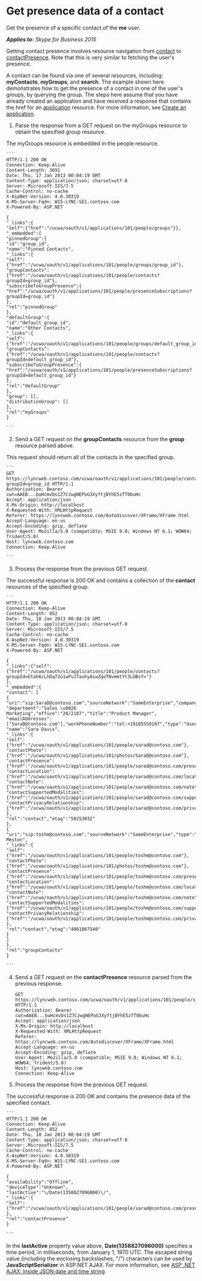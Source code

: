 
# Get presence data of a contact
Get the presence of a specific contact of the **me** user.


 _**Applies to:** Skype for Business 2015_

Getting contact presence involves resource navigation from [contact](contact_ref.md) to [contactPresence](contactPresence_ref.md). Note that this is very similar to fetching the user's presence. 

A contact can be found via one of several resources, including: **myContacts**, **myGroups**, and **search**. The example shown here demonstrates how to get the presence of a contact in one of the user's groups, by querying the group.
The steps here assume that you have already created an application and have received a response that contains the href for an [application](application_ref.md) resource. For more information, see [Create an application](CreateAnApplication.md).

1. Parse the response from a GET request on the myGroups resource to obtain the specified group resource. 
 
 The myGroups resource is embedded in the people resource.
 
    ```
    HTTP/1.1 200 OK
    Connection: Keep-Alive
    Content-Length: 3691
    Date: Thu, 17 Jan 2013 00:04:19 GMT
    Content-Type: application/json; charset=utf-8
    Server: Microsoft-IIS/7.5
    Cache-Control: no-cache
    X-AspNet-Version: 4.0.30319
    X-MS-Server-Fqdn: W15-LYNC-SE1.contoso.com
    X-Powered-By: ASP.NET

    {
    "_links":{
    "self":{"href":"/ucwa/oauth/v1/applications/101/people/groups"}},
    "_embedded":{
    "pinnedGroup":{
    "id":"group_id",
    "name":"Pinned Contacts",
    "_links":{
    "self":{"href":"/ucwa/oauth/v1/applications/101/people/groups/group_id"},
    "groupContacts":{"href":"/ucwa/oauth/v1/applications/101/people/contacts?groupId=group_id"},
    "subscribeToGroupPresence":{
    "href":"/ucwa/oauth/v1/applications/101/people/presenceSubscriptions?groupId=group_id"}
    },
    "rel":"pinnedGroup"
    },
    "defaultGroup":{
    "id":"default_group_id",
    "name":"Other Contacts",
    "_links":{
    "self":{"href":"/ucwa/oauth/v1/applications/101/people/groups/default_group_id"},
    "groupContacts":{"href":"/ucwa/oauth/v1/applications/101/people/contacts?groupId=default_group_id"},
    "subscribeToGroupPresence":{
    "href":"/ucwa/oauth/v1/applications/101/people/presenceSubscriptions?groupId=default_group_id"}
    },
    "rel":"defaultGroup"
    },
    "group": [],
    "distributionGroup": []
    },
    "rel":"myGroups"
    }

    ```

2. Send a GET request on the **groupContacts** resource from the **group** resource parsed above.
 
 This request should return all of the contacts in the specified group. 
 
    ```
    GET https://lyncweb.contoso.com/ucwa/oauth/v1/applications/101/people/contacts?groupId=group_id HTTP/1.1
    Authorization: Bearer cwt=AAEB...buHcmvDs1Z7CzwgNEPoG3XyftjBYhE5zTT0buHc
    Accept: application/json
    X-Ms-Origin: http://localhost
    X-Requested-With: XMLHttpRequest
    Referer: https://lyncweb.contoso.com/Autodiscover/XFrame/XFrame.html
    Accept-Language: en-us
    Accept-Encoding: gzip, deflate
    User-Agent: Mozilla/5.0 (compatible; MSIE 9.0; Windows NT 6.1; WOW64; Trident/5.0)
    Host: lyncweb.contoso.com
    Connection: Keep-Alive

    ```

3. Process the response from the previous GET request.
 
 The successful response is 200 OK and contains a collection of the **contact** resources of the specified group.
 
    ```
    HTTP/1.1 200 OK
    Connection: Keep-Alive
    Content-Length: 852
    Date: Thu, 18 Jan 2013 00:04:19 GMT
    Content-Type: application/json; charset=utf-8
    Server: Microsoft-IIS/7.5
    Cache-Control: no-cache
    X-AspNet-Version: 4.0.30319
    X-MS-Server-Fqdn: W15-LYNC-SE1.contoso.com
    X-Powered-By: ASP.NET

    {
    "_links":{"self":{"href":"/ucwa/oauth/v1/applications/101/people/contacts?groupId=Etah6cLhDq72o1wPuJTauhyAiwZqeTNvmmtYt3LGBsY="}
    },
    "_embedded":{
    "contact": [
    {
    "uri":"sip:SaraD@contoso.com","sourceNetwork":"SameEnterprise","company":"Metio",
    "department":"Sales \u0026 Marketing","office":"20/2107","title":"Product Manager",
    "emailAddresses": ["SaraD@contoso.com"],"workPhoneNumber":"tel:+19185550107","type":"User",
    "name":"Sara Davis",
    "_links":{
    "self":{"href":"/ucwa/oauth/v1/applications/101/people/sarad@contoso.com"},
    "contactPhoto":{"href":"/ucwa/oauth/v1/applications/101/photos/SaraD@contoso.com"},
    "contactPresence":{"href":"/ucwa/oauth/v1/applications/101/people/sarad@contoso.com/presence"},
    "contactLocation":{"href":"/ucwa/oauth/v1/applications/101/people/sarad@contoso.com/location"},
    "contactNote":{"href":"/ucwa/oauth/v1/applications/101/people/sarad@contoso.com/note"},
    "contactSupportedModalities":{"href":"/ucwa/oauth/v1/applications/101/people/sarad@contoso.com/supportedMedia"},
    "contactPrivacyRelationship":{"href":"/ucwa/oauth/v1/applications/101/people/sarad@contoso.com/privacyRelationship"}
    },
    "rel":"contact","etag":"58253032"
    },
    {
    "uri":"sip:toshm@contoso.com","sourceNetwork":"SameEnterprise","type":"User","name":"Tosh Meston",
    "_links":{
    "self":{"href":"/ucwa/oauth/v1/applications/101/people/toshm@contoso.com"},
    "contactPhoto":{"href":"/ucwa/oauth/v1/applications/101/photos/toshm@contoso.com"},
    "contactPresence":{"href":"/ucwa/oauth/v1/applications/101/people/toshm@contoso.com/presence"},
    "contactLocation":{"href":"/ucwa/oauth/v1/applications/101/people/toshm@contoso.com/location"},
    "contactNote":{"href":"/ucwa/oauth/v1/applications/101/people/toshm@contoso.com/note"},
    "contactSupportedModalities":{"href":"/ucwa/oauth/v1/applications/101/people/toshm@contoso.com/supportedMedia"},
    "contactPrivacyRelationship":{"href":"/ucwa/oauth/v1/applications/101/people/toshm@contoso.com/privacyRelationship"}
    },
    "rel":"contact","etag":"4061867540"
    }
    ]
    },
    "rel":"groupContacts"
    }

    ```

4. Send a GET request on the **contactPresence** resource parsed from the previous response.
 
    ```
    GET https://lyncweb.contoso.com/ucwa/oauth/v1/applications/101/people/sarad@contoso.com/presence HTTP/1.1
    Authorization: Bearer cwt=AAEB...buHcmvDs1Z7CzwgNEPoG3XyftjBYhE5zTT0buHc
    Accept: application/json
    X-Ms-Origin: http://localhost
    X-Requested-With: XMLHttpRequest
    Referer: https://lyncweb.contoso.com/Autodiscover/XFrame/XFrame.html
    Accept-Language: en-us
    Accept-Encoding: gzip, deflate
    User-Agent: Mozilla/5.0 (compatible; MSIE 9.0; Windows NT 6.1; WOW64; Trident/5.0)
    Host: lyncweb.contoso.com
    Connection: Keep-Alive

    ```

5. Process the response from the previous GET request. 
 
 The successful response is 200 OK and contains the presence data of the specified contact. 
 
    ```
    HTTP/1.1 200 OK
    Connection: Keep-Alive
    Content-Length: 852
    Date: Thu, 18 Jan 2013 00:04:19 GMT
    Content-Type: application/json; charset=utf-8
    Server: Microsoft-IIS/7.5
    Cache-Control: no-cache
    X-AspNet-Version: 4.0.30319
    X-MS-Server-Fqdn: W15-LYNC-SE1.contoso.com
    X-Powered-By: ASP.NET

    {
    "availability":"Offline",
    "deviceType":"Unknown",
    "lastActive":"\/Date(1358827096000)\/",
    "_links":{
    "self":{"href":"/ucwa/oauth/v1/applications/101/people/sarad@contoso.com/presence"}
    },
    "rel":"contactPresence"
    }

    ```


 In the **lastActive** property value above, **Date(1358827096000)** specifies a time period, in milliseconds, from January 1, 1970 UTC. The escaped string value (including the enclosing backslashes, "\/") characters can be used by **JavaScriptSerializer** in ASP.NET AJAX. For more information, see [ASP .NET AJAX: Inside JSON date and time string](https://msdn.microsoft.com/en-us/library/bb299886.aspx).
 
